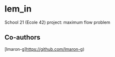 # lem_in
School 21 (Ecole 42) project: maximum flow problem
## Co-authors
[lmaron-g]https://github.com/lmaron-g)
